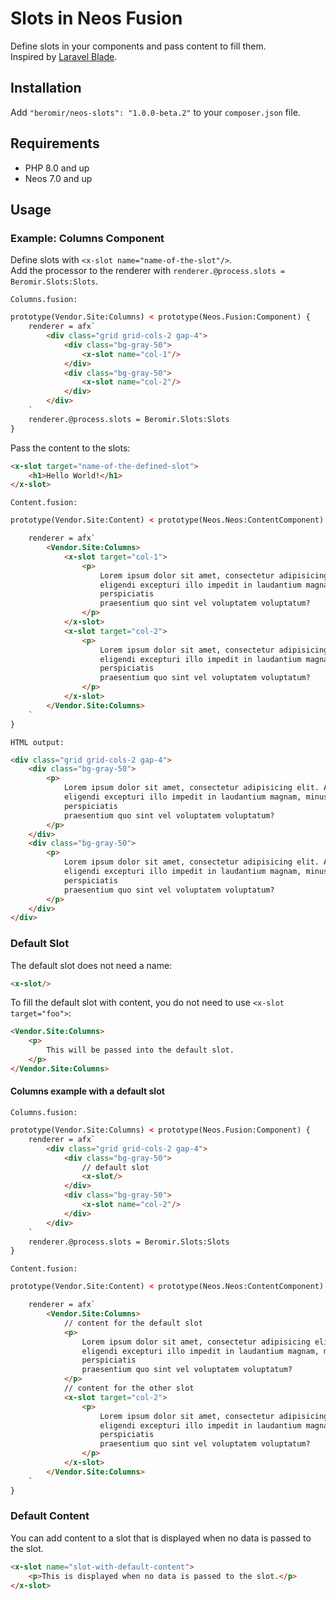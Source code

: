 # Slots in Neos Fusion
Define slots in your components and pass content to fill them.  
Inspired by [Laravel Blade](https://laravel.com/docs/8.x/blade#slots).

## Installation
Add `"beromir/neos-slots": "1.0.0-beta.2"` to your `composer.json` file.

## Requirements
- PHP 8.0 and up
- Neos 7.0 and up

## Usage

### Example: Columns Component
Define slots with `<x-slot name="name-of-the-slot"/>`.  
Add the processor to the renderer with `renderer.@process.slots = Beromir.Slots:Slots`.

`Columns.fusion:`
```html
prototype(Vendor.Site:Columns) < prototype(Neos.Fusion:Component) {
    renderer = afx`
        <div class="grid grid-cols-2 gap-4">
            <div class="bg-gray-50">
                <x-slot name="col-1"/>
            </div>
            <div class="bg-gray-50">
                <x-slot name="col-2"/>
            </div>
        </div>
    `
    renderer.@process.slots = Beromir.Slots:Slots
}
```

Pass the content to the slots:
```html
<x-slot target="name-of-the-defined-slot">
    <h1>Hello World!</h1>
</x-slot>
```

`Content.fusion:`
```html
prototype(Vendor.Site:Content) < prototype(Neos.Neos:ContentComponent) {

    renderer = afx`
        <Vendor.Site:Columns>
            <x-slot target="col-1">
                <p>
                    Lorem ipsum dolor sit amet, consectetur adipisicing elit. Accusamus assumenda at blanditiis
                    eligendi excepturi illo impedit in laudantium magnam, minus, nostrum nulla numquam
                    perspiciatis
                    praesentium quo sint vel voluptatem voluptatum?
                </p>
            </x-slot>
            <x-slot target="col-2">
                <p>
                    Lorem ipsum dolor sit amet, consectetur adipisicing elit. Accusamus assumenda at blanditiis
                    eligendi excepturi illo impedit in laudantium magnam, minus, nostrum nulla numquam
                    perspiciatis
                    praesentium quo sint vel voluptatem voluptatum?
                </p>
            </x-slot>
        </Vendor.Site:Columns>
    `
}

```

`HTML output:`
```html
<div class="grid grid-cols-2 gap-4">
    <div class="bg-gray-50">
        <p>
            Lorem ipsum dolor sit amet, consectetur adipisicing elit. Accusamus assumenda at blanditiis
            eligendi excepturi illo impedit in laudantium magnam, minus, nostrum nulla numquam
            perspiciatis
            praesentium quo sint vel voluptatem voluptatum?
        </p>
    </div>
    <div class="bg-gray-50">
        <p>
            Lorem ipsum dolor sit amet, consectetur adipisicing elit. Accusamus assumenda at blanditiis
            eligendi excepturi illo impedit in laudantium magnam, minus, nostrum nulla numquam
            perspiciatis
            praesentium quo sint vel voluptatem voluptatum?
        </p>
    </div>
</div>
```

### Default Slot
The default slot does not need a name:
```html
<x-slot/>
```

To fill the default slot with content, you do not need to use `<x-slot target="foo">`:
```html
<Vendor.Site:Columns>
    <p>
        This will be passed into the default slot.
    </p>
</Vendor.Site:Columns>
```

#### Columns example with a default slot
`Columns.fusion:`
```html
prototype(Vendor.Site:Columns) < prototype(Neos.Fusion:Component) {
    renderer = afx`
        <div class="grid grid-cols-2 gap-4">
            <div class="bg-gray-50">
                // default slot
                <x-slot/>
            </div>
            <div class="bg-gray-50">
                <x-slot name="col-2"/>
            </div>
        </div>
    `
    renderer.@process.slots = Beromir.Slots:Slots
}
```

`Content.fusion:`
```html
prototype(Vendor.Site:Content) < prototype(Neos.Neos:ContentComponent) {

    renderer = afx`
        <Vendor.Site:Columns>
            // content for the default slot
            <p>
                Lorem ipsum dolor sit amet, consectetur adipisicing elit. Accusamus assumenda at blanditiis
                eligendi excepturi illo impedit in laudantium magnam, minus, nostrum nulla numquam
                perspiciatis
                praesentium quo sint vel voluptatem voluptatum?
            </p>
            // content for the other slot
            <x-slot target="col-2">
                <p>
                    Lorem ipsum dolor sit amet, consectetur adipisicing elit. Accusamus assumenda at blanditiis
                    eligendi excepturi illo impedit in laudantium magnam, minus, nostrum nulla numquam
                    perspiciatis
                    praesentium quo sint vel voluptatem voluptatum?
                </p>
            </x-slot>
        </Vendor.Site:Columns>
    `
}
```

### Default Content
You can add content to a slot that is displayed when no data is passed to the slot.

```html
<x-slot name="slot-with-default-content">
    <p>This is displayed when no data is passed to the slot.</p>
</x-slot>
```
